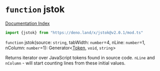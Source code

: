 # `function` jstok

[Documentation Index](../README.md)

```ts
import {jstok} from "https://deno.land/x/jstok@v2.0.1/mod.ts"
```

`function` jstok(source: `string`, tabWidth: `number`=4, nLine: `number`=1, nColumn: `number`=1): Generator\<[Token](../class.Token/README.md), `void`, `string`>

Returns iterator over JavaScript tokens found in source code.
`nLine` and `nColumn` - will start counting lines from these initial values.


